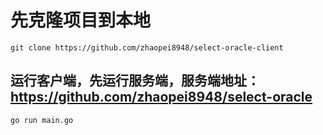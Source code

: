 # 先克隆项目到本地
```
git clone https://github.com/zhaopei8948/select-oracle-client
```

## 运行客户端，先运行服务端，服务端地址： https://github.com/zhaopei8948/select-oracle
```
go run main.go
```
